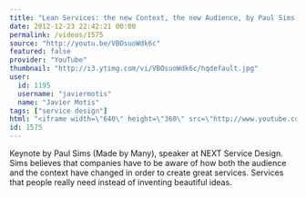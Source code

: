 ```yaml
---
title: "Lean Services: the new Context, the new Audience, by Paul Sims (NEXT Service Design)"
date: 2012-12-23 22:42:21 00:00
permalink: /videos/1575
source: "http://youtu.be/VBOsuoWdk6c"
featured: false
provider: "YouTube"
thumbnail: "http://i3.ytimg.com/vi/VBOsuoWdk6c/hqdefault.jpg"
user:
  id: 1195
  username: "javiermotis"
  name: "Javier Motis"
tags: ["service design"]
html: "<iframe width=\"640\" height=\"360\" src=\"http://www.youtube.com/embed/VBOsuoWdk6c?wmode=transparent&feature=oembed\" frameborder=\"0\" allowfullscreen></iframe>"
id: 1575
---
```


Keynote by Paul Sims (Made by Many), speaker at NEXT Service Design. Sims believes that companies have to be aware of how both the audience and the context have changed in order to create great services. Services that people really need instead of inventing beautiful ideas.
